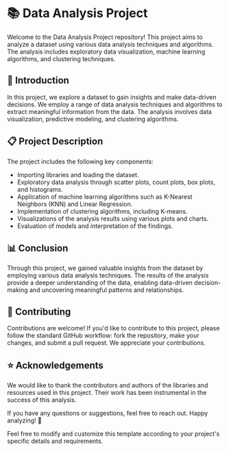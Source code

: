 # 📚 Data Analysis Project

Welcome to the Data Analysis Project repository! This project aims to analyze a dataset using various data analysis techniques and algorithms. The analysis includes exploratory data visualization, machine learning algorithms, and clustering techniques.

## 🌟 Introduction

In this project, we explore a dataset to gain insights and make data-driven decisions. We employ a range of data analysis techniques and algorithms to extract meaningful information from the data. The analysis involves data visualization, predictive modeling, and clustering algorithms.

## 📋 Project Description

The project includes the following key components:

- Importing libraries and loading the dataset.
- Exploratory data analysis through scatter plots, count plots, box plots, and histograms.
- Application of machine learning algorithms such as K-Nearest Neighbors (KNN) and Linear Regression.
- Implementation of clustering algorithms, including K-means.
- Visualizations of the analysis results using various plots and charts.
- Evaluation of models and interpretation of the findings.

## 📊 Conclusion

Through this project, we gained valuable insights from the dataset by employing various data analysis techniques. The results of the analysis provide a deeper understanding of the data, enabling data-driven decision-making and uncovering meaningful patterns and relationships.

## 🤝 Contributing
Contributions are welcome! If you'd like to contribute to this project, please follow the standard GitHub workflow: fork the repository, make your changes, and submit a pull request. We appreciate your contributions.

## ⭐️ Acknowledgements
We would like to thank the contributors and authors of the libraries and resources used in this project. Their work has been instrumental in the success of this analysis.

If you have any questions or suggestions, feel free to reach out. Happy analyzing! 🧐

Feel free to modify and customize this template according to your project's specific details and requirements.



